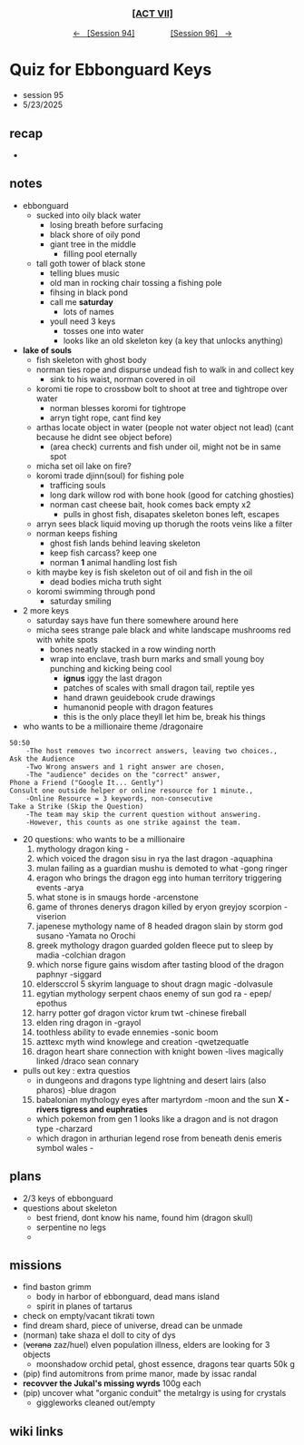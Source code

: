 
<div align="center">
  <h3 align="center"><a href="https://github.com/h-griffin/dnd-notes/blob/main/grimmhaus/act-VII" >[ACT VII]</a></h3>
  <p align="center">
    <a href="https://github.com/h-griffin/dnd-notes/blob/main/grimmhaus/act-VII/25-05-21.md" >&larr; &nbsp; [Session 94]</a>
    &nbsp;&nbsp;&nbsp;&nbsp;&nbsp;&nbsp;&nbsp;&nbsp;&nbsp;&nbsp;&nbsp;&nbsp;&nbsp;&nbsp;
    <a href="https://github.com/h-griffin/dnd-notes/blob/main/grimmhaus/act-VII/25-06-04.md" >[Session 96] &nbsp; &rarr;</a>
  </p>
</div>

# Quiz for Ebbonguard Keys
- session 95
- 5/23/2025

## recap
-

## notes
- ebbonguard
    - sucked into oily black water
        - losing breath before surfacing
        - black shore of oily pond
        - giant tree in the middle
            - filling pool eternally
    - tall goth tower of black stone
        - telling blues music
        - old man in rocking chair tossing a fishing pole
        - fihsing in black pond
        - call me **saturday**
            - lots of names
        - youll need 3 keys
            - tosses one into water
            - looks like an old skeleton key (a key that unlocks anything)
- **lake of souls**
    - fish skeleton with ghost body
    - norman ties rope and dispurse undead fish to walk in and collect key
        - sink to his waist, norman covered in oil
    - koromi tie rope to crossbow bolt to shoot at tree and tightrope over water
        - norman blesses koromi for tightrope
        - arryn tight rope, cant find key
    - arthas locate object in water (people not water object not lead) (cant because he didnt see object before)
        - (area check) currents and fish under oil, might not be in same spot
    - micha set oil lake on fire?
    - koromi trade djinn(soul) for fishing pole
        - trafficing souls
        - long dark willow rod with bone hook (good for catching ghosties)
        - norman cast cheese bait, hook comes back empty x2
            - pulls in ghost fish, disapates skeleton bones left, escapes
    - arryn sees black liquid moving up thorugh the roots veins like a filter
    - norman keeps fishing
        - ghost fish lands behind leaving skeleton
        - keep fish carcass? keep one
        - norman **1**  animal handling lost fish
    - kith maybe key is fish skeleton out of oil and fish in the oil
        - dead bodies micha truth sight
    - koromi swimming through pond
        - saturday smiling
- 2 more keys
    - saturday says have fun there somewhere around here
    - micha sees strange pale black and white landscape mushrooms red with white spots
        - bones neatly stacked in a row winding north
        - wrap into enclave, trash burn marks and small young boy punching and kicking being cool
            - **ignus** iggy the last dragon
            - patches of scales with small dragon tail, reptile yes
            - hand drawn geuidebook crude drawings
            - humanonid people with dragon features
            - this is the only place theyll let him be, break his things
- who wants to be a millionaire theme /dragonaire

```text
50:50
    -The host removes two incorrect answers, leaving two choices.,
Ask the Audience
    -Two Wrong answers and 1 right answer are chosen,
    -The "audience" decides on the "correct" answer,
Phone a Friend ("Google It... Gently")
Consult one outside helper or online resource for 1 minute.,
    -Online Resource = 3 keywords, non-consecutive
Take a Strike (Skip the Question)
    -The team may skip the current question without answering.
    -However, this counts as one strike against the team. 
```

- 20 questions: who wants to be a millionaire
    1. mythology dragon king -
    2. which voiced the dragon sisu in rya the last dragon -aquaphina
    3. mulan failing as a guardian mushu is demoted to what -gong ringer
    4. eragon who brings the dragon egg into human territory triggering events -arya
    5. what stone is in smaugs horde -arcenstone
    6. game of thrones denerys dragon killed by eryon greyjoy scorpion -viserion
    7. japenese mythology name of 8 headed dragon slain  by storm god susano -Yamata no Orochi
    7. greek mythology dragon guarded golden fleece put to sleep by madia -colchian dragon
    8. which norse figure gains wisdom after tasting blood of the dragon paphnyr -siggard
    9. eldersccrol 5 skyrim language to shout dragn magic -dolvasule
    10. egytian mythology serpent chaos enemy of sun god ra - epep/ epothus
    11. harry potter gof dragon victor krum twt -chinese fireball
    12. elden ring dragon in -grayol
    12. toothless ability to evade ennemies -sonic boom
    13. azttexc myth wind knowlege and creation -qwetzequatle
    14. dragon heart share connection with knight bowen -lives magically linked /draco sean connary
- pulls out key : extra questios
    - in dungeons and dragons type lightning and desert lairs (also pharos) -blue dragon
    15. babalonian mythology eyes after martyrdom -moon and the sun **X -rivers tigress and euphraties**
    - which pokemon from gen 1 looks like a dragon and is not dragon type -charzard
    - which dragon in arthurian legend rose from beneath denis emeris symbol wales -

## plans
- 2/3 keys of ebbonguard
- questions about skeleton
    - best friend, dont know his name, found him (dragon skull)
    - serpentine no legs
    -

## missions
- find baston grimm
    - body in harbor of ebbonguard, dead mans island
    - spirit in planes of tartarus
- check on empty/vacant tikrati town
- find dream shard, piece of universe, dread can be unmade
- (norman) take shaza el doll to city of dys
- (~~verana~~ zaz/huel) elven population illness, elders are looking for 3 objects
    - moonshadow orchid petal, ghost essence, dragons tear quarts 50k g
- (pip) find automitrons from prime manor, made by issac randal
- **recovver the Jukal's missing wyrds** 100g each
- (pip) uncover what "organic conduit" the metalrgy is using for crystals
    - giggleworks cleaned out/empty

## wiki links
